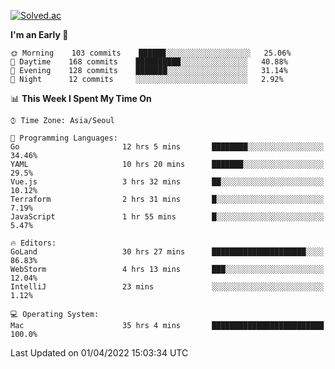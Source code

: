 [![Solved.ac](http://mazassumnida.wtf/api/v2/generate_badge?boj=kuckjwi)](https://solved.ac/kuckjwi)
<!--START_SECTION:waka-->
**I'm an Early 🐤** 

```text
🌞 Morning    103 commits    ██████░░░░░░░░░░░░░░░░░░░   25.06% 
🌆 Daytime    168 commits    ██████████░░░░░░░░░░░░░░░   40.88% 
🌃 Evening    128 commits    ███████░░░░░░░░░░░░░░░░░░   31.14% 
🌙 Night      12 commits     ░░░░░░░░░░░░░░░░░░░░░░░░░   2.92%

```


📊 **This Week I Spent My Time On** 

```text
⌚︎ Time Zone: Asia/Seoul

💬 Programming Languages: 
Go                       12 hrs 5 mins       ████████░░░░░░░░░░░░░░░░░   34.46% 
YAML                     10 hrs 20 mins      ███████░░░░░░░░░░░░░░░░░░   29.5% 
Vue.js                   3 hrs 32 mins       ██░░░░░░░░░░░░░░░░░░░░░░░   10.12% 
Terraform                2 hrs 31 mins       █░░░░░░░░░░░░░░░░░░░░░░░░   7.19% 
JavaScript               1 hr 55 mins        █░░░░░░░░░░░░░░░░░░░░░░░░   5.47%

🔥 Editors: 
GoLand                   30 hrs 27 mins      █████████████████████░░░░   86.83% 
WebStorm                 4 hrs 13 mins       ███░░░░░░░░░░░░░░░░░░░░░░   12.04% 
IntelliJ                 23 mins             ░░░░░░░░░░░░░░░░░░░░░░░░░   1.12%

💻 Operating System: 
Mac                      35 hrs 4 mins       █████████████████████████   100.0%

```


 Last Updated on 01/04/2022 15:03:34 UTC
<!--END_SECTION:waka-->
